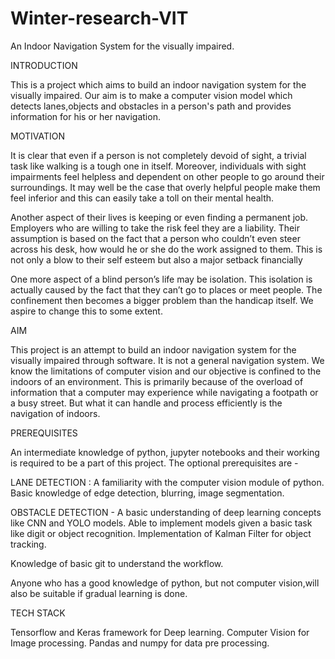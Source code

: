 # Winter-research-VIT
An Indoor Navigation System for the visually impaired.

INTRODUCTION

This is a project which aims to build an indoor navigation system for the visually impaired. Our aim is to make a computer vision model which detects lanes,objects and obstacles in a person's path and provides information for his or her navigation.


MOTIVATION

It is clear that even if a person is not completely devoid of sight, a trivial task like walking is a tough one in itself. Moreover, individuals with sight impairments feel helpless and dependent on other people to go around their surroundings. It may well be the case that overly helpful people make them feel inferior and this can easily take a toll on their mental health.

Another aspect of their lives is keeping or even finding a permanent job. Employers who are willing to take the risk feel they are a liability. Their assumption is based on the fact that a person who couldn’t even steer across his desk, how would he or she do the work assigned to them. This is not only a blow to their self esteem but also a major setback financially

One more aspect of a blind person’s life may be isolation. This isolation is actually caused by the fact that they can’t go to places or meet people. The confinement then becomes a bigger problem than the handicap itself.
We aspire to change this to some extent.


AIM

This project is an attempt to build an indoor navigation system for the visually impaired through software. 
It is not a general navigation system. We know the limitations of computer vision and our objective is confined to the indoors of an environment.
This is primarily because of the overload of information that a computer may experience while navigating a footpath or a busy street. But what it can handle and process efficiently is the navigation of indoors.


PREREQUISITES

 An intermediate knowledge of python, jupyter notebooks and their working is required to be a part of this project. The optional prerequisites are - 
 
LANE DETECTION :
A familiarity with the computer vision module of python.
Basic knowledge of edge detection, blurring, image segmentation.

OBSTACLE DETECTION - 
A basic understanding of deep learning concepts like CNN and YOLO models. 
Able to implement models given a basic task like digit or object recognition.
Implementation of Kalman Filter for object tracking.

Knowledge of basic git to understand the workflow.

Anyone who has a good knowledge of python, but not computer vision,will also be suitable if gradual learning is done.





TECH STACK
  
Tensorflow and Keras framework for Deep learning.
Computer Vision for Image processing.
Pandas and numpy for data pre processing.

